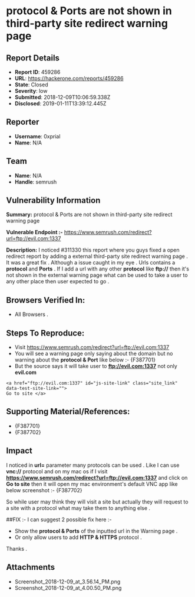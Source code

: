 # protocol & Ports are not shown in third-party site redirect warning page 

## Report Details
- **Report ID**: 459286
- **URL**: https://hackerone.com/reports/459286
- **State**: Closed
- **Severity**: low
- **Submitted**: 2018-12-09T10:06:59.338Z
- **Disclosed**: 2019-01-11T13:39:12.445Z

## Reporter
- **Username**: 0xprial
- **Name**: N/A

## Team
- **Name**: N/A
- **Handle**: semrush

## Vulnerability Information
**Summary:** 
protocol & Ports are not shown in third-party site redirect warning page 

**Vulnerable Endpoint :-** https://www.semrush.com/redirect?url=ftp://evil.com:1337

**Description:** 
I noticed #311330 this report where you guys fixed a open redirect report by adding a external third-party site redirect warning page . It was a great fix . Although a issue caught in my eye . Urls contains a **protocol** and **Ports** . If I add a url with any other **protocol** like **ftp://** then it's not shown in the external warning page what can be used to take a user to any other place then user expected to go  .

## Browsers Verified In:
  * All Browsers .
## Steps To Reproduce:
* Visit https://www.semrush.com/redirect?url=ftp://evil.com:1337
* You will see a warning page only saying about the domain but no warning about the **protocol & Port** like below :- {F387701}
* But the source says it will take user to **ftp://evil.com:1337** not only **evil.com**

```
<a href="ftp://evil.com:1337" id="js-site-link" class="site_link" data-test-site-link="">
Go to site </a>
```
## Supporting Material/References:
* {F387701}
* {F387702}

## Impact

I noticed in **url=** parameter many protocols can be used . Like I can use **vnc://** protocol and on my mac os if I visit **https://www.semrush.com/redirect?url=ftp://evil.com:1337** and click on **Go to site** then it will open my mac environment's default VNC app like below screenshot :-
{F387702}

So while user may think they will visit a site but actually they will request to a site with a protocol what may take them to anything else .

##FIX :-
I can suggest 2 possible fix here :-
* Show the  **protocol & Ports** of the inputted url in the Warning page .
* Or only allow users to add **HTTP & HTTPS** protocol .

Thanks .

## Attachments
- Screenshot_2018-12-09_at_3.56.14_PM.png
- Screenshot_2018-12-09_at_4.00.50_PM.png

